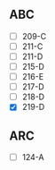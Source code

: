 
## ABC 
- [ ] 209-C
- [ ] 211-C
- [ ] 211-D
- [ ] 215-D
- [ ] 216-E
- [ ] 217-D
- [ ] 218-D
- [x] 219-D

## ARC
- [ ] 124-A